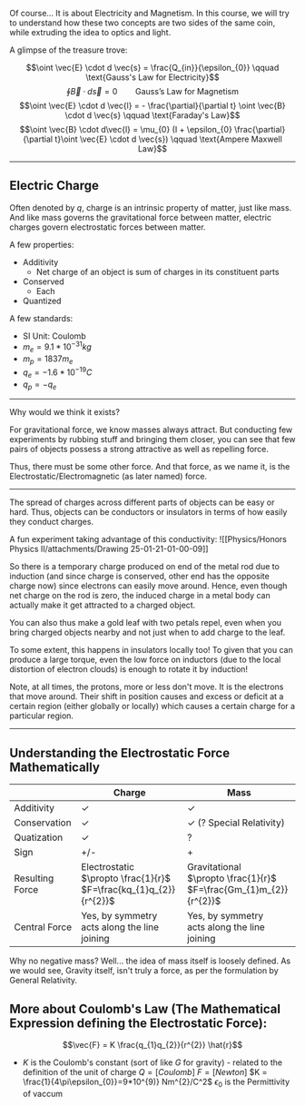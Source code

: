 Of course… It is about Electricity and Magnetism.
In this course, we will try to understand how these two concepts are two sides of the same coin, while extruding the idea to optics and light.

A glimpse of the treasure trove:

$$\oint \vec{E} \cdot d \vec{s} = \frac{Q_{in}}{\epsilon_{0}} \qquad \text{Gauss's Law for Electricity}$$ $$\oint \vec{B} \cdot d \vec{s} = 0 \qquad \text{Gauss's Law for Magnetism}$$
$$\oint \vec{E} \cdot d \vec{l} = - \frac{\partial}{\partial t} \oint \vec{B} \cdot d \vec{s} \qquad \text{Faraday's Law}$$
$$\oint \vec{B} \cdot d\vec{l} = \mu_{0} (I + \epsilon_{0} \frac{\partial}{\partial t}\oint \vec{E} \cdot d \vec{s}) \qquad \text{Ampere Maxwell Law}$$

---
## Electric Charge 
Often denoted by $q$, charge is an intrinsic property of matter, just like mass. And like mass governs the gravitational force between matter, electric charges govern electrostatic forces between matter.

A few properties:
- Additivity 
	- Net charge of an object is sum of charges in its constituent parts
- Conserved
	- Each 
- Quantized

A few standards:
- SI Unit: Coulomb
- $m_{e} = 9.1 * 10^{-31}kg$
- $m_{p} = 1837 m_{e}$
- $q_{e} = -1.6 * 10^{-19}C$
- $q_{p} = -q_{e}$


---
Why would we think it exists?

For gravitational force, we know masses always attract. But conducting few experiments by rubbing stuff and bringing them closer, you can see that few pairs of objects possess a strong attractive as well as repelling force.

Thus, there must be some other force. And that force, as we name it, is the Electrostatic/Electromagnetic (as later named) force.

---
The spread of charges across different parts of objects can be easy or hard. Thus, objects can be conductors or insulators in terms of how easily they conduct charges.

A fun experiment taking advantage of this conductivity:
![[Physics/Honors Physics II/attachments/Drawing 25-01-21-01-00-09]]

So there is a temporary charge produced on end of the metal rod due to induction (and since charge is conserved, other end has the opposite charge now) since electrons can easily move around. Hence, even though net charge on the rod is zero, the induced charge in a metal body can actually make it get attracted to a charged object.

You can also thus make a gold leaf with two petals repel, even when you bring charged objects nearby and not just when to add charge to the leaf.

To some extent, this happens in insulators locally too! To given that you can produce a large torque, even the low force on inductors (due to the local distortion of electron clouds) is enough to rotate it by induction!

Note, at all times, the protons, more or less don't move. It is the electrons that move around. Their shift in position causes and excess or deficit at a certain region (either globally or locally) which causes a certain charge for a particular region.

---
## Understanding the Electrostatic Force Mathematically

|                 | Charge                                                                  | Mass                                                                    |
| --------------- | ----------------------------------------------------------------------- | ----------------------------------------------------------------------- |
| Additivity      | ✓                                                                       | ✓                                                                       |
| Conservation    | ✓                                                                       | ✓ (? Special Relativity)                                                |
| Quatization     | ✓                                                                       | ?                                                                       |
| Sign            | +/-                                                                     | +                                                                       |
| Resulting Force | Electrostatic<br>$\propto \frac{1}{r}$<br>$F=\frac{kq_{1}q_{2}}{r^{2}}$ | Gravitational<br>$\propto \frac{1}{r}$<br>$F=\frac{Gm_{1}m_{2}}{r^{2}}$ |
| Central Force   | Yes, by symmetry<br>acts along the line joining                         | Yes, by symmetry<br>acts along the line joining                         |
Why no negative mass? Well... the idea of mass itself is loosely defined. As we would see, Gravity itself, isn't truly a force, as per the formulation by General Relativity.

## More about Coulomb's Law (The Mathematical Expression defining the Electrostatic Force):
$$\vec{F} = K \frac{q_{1}q_{2}}{r^{2}} \hat{r}$$
- $K$ is the Coulomb's constant (sort of like $G$ for gravity) - related to the definition of the unit of charge
$Q = [Coulomb]$
$F = [Newton]$
$K = \frac{1}{4\pi\epsilon_{0}}=9*10^{9)} Nm^{2}/C^2$
	$\epsilon_{0}$ is the Permittivity of vaccum



